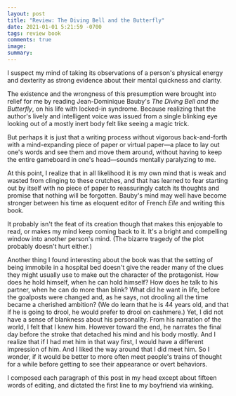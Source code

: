 ```yaml
---
layout: post
title: "Review: The Diving Bell and the Butterfly"
date: 2021-01-01 5:21:59 -0700
tags: review book
comments: true
image:
summary:
---
```

I suspect my mind of taking its observations of a person's physical energy and dexterity as strong evidence about their mental quickness and clarity.

The existence and the wrongness of this presumption were brought into relief for me by reading Jean-Dominique Bauby's *The Diving Bell and the Butterfly*, on his life with locked-in syndrome. Because realizing that the author's lively and intelligent voice was issued from a single blinking eye looking out of a mostly inert body felt like seeing a magic trick.

But perhaps it is just that a writing process without vigorous back-and-forth with a mind-expanding piece of paper or virtual paper&mdash;a place to lay out one's words and see them and move them around, without having to keep the entire gameboard in one's head&mdash;sounds mentally paralyzing to me.

At this point, I realize that in all likelihood it is my own mind that is weak and wasted from clinging to these crutches, and that has learned to fear starting out by itself with no piece of paper to reassuringly catch its thoughts and promise that nothing will be forgotten. Bauby's mind may well have become stronger between his time as eloquent editor of French *Elle* and writing this book.

It probably isn't the feat of its creation though that makes this enjoyable to read, or makes my mind keep coming back to it. It's a bright and compelling window into another person's mind. (The bizarre tragedy of the plot probably doesn't hurt either.)

Another thing I found interesting about the book was that the setting of being immobile in a hospital bed doesn't give the reader many of the clues they might usually use to make out the character of the protagonist. How does he hold himself, when he can hold himself? How does he talk to his partner, when he can do more than blink? What did he want in life, before the goalposts were changed and, as he says, not drooling all the time became a cherished ambition? (We do learn that he is 44 years old, and that if he is going to drool, he would prefer to drool on cashmere.) Yet, I did not have a sense of blankness about his personality. From his narration of the world, I felt that I knew him. However toward the end, he narrates the final day before the stroke that detached his mind and his body mostly. And I realize that if I had met him in that way first, I would have a different impression of him. And I liked the way around that I did meet him. So I wonder, if it would be better to more often meet people's trains of thought for a while before getting to see their appearance or overt behaviors.

I composed each paragraph of this post in my head except about fifteen words of editing, and dictated the first line to my boyfriend via winking.
